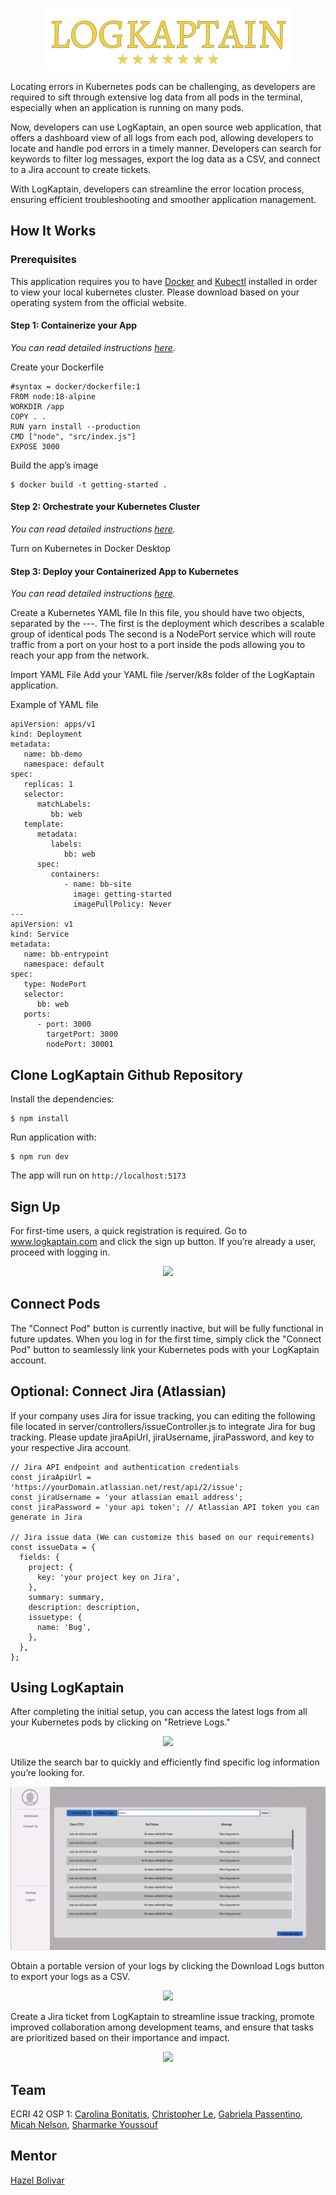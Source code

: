 <p align="center">
  <img src="./assets-readme/logKaptain%20Logo.png" />
</p>

Locating errors in Kubernetes pods can be challenging, as developers are required to sift through extensive log data from all pods in the terminal, especially when an application is running on many pods.

Now, developers can use LogKaptain, an open source web application, that offers a dashboard view of all logs from each pod, allowing developers to locate and handle pod errors in a timely manner. Developers can search for keywords to filter log messages, export the log data as a CSV, and connect to a Jira account to create tickets.

With LogKaptain, developers can streamline the error location process, ensuring efficient troubleshooting and smoother application management.
## How It Works
### Prerequisites
This application requires you to have [Docker](https://www.docker.com/products/docker-desktop/) and [Kubectl](https://kubernetes.io/docs/tasks/tools/) installed in order to view your local kubernetes cluster. Please download based on your operating system from the official website.
#### Step 1: Containerize your App
_You can read detailed instructions [here](https://docs.docker.com/get-started/02_our_app/)._

Create your Dockerfile
```
#syntax = docker/dockerfile:1
FROM node:18-alpine
WORKDIR /app
COPY . . 
RUN yarn install --production
CMD ["node", "src/index.js"]
EXPOSE 3000
```


Build the app’s image
```
$ docker build -t getting-started .
```

#### Step 2: Orchestrate your Kubernetes Cluster
_You can read detailed instructions [here](https://docs.docker.com/get-started/kube-deploy/)._
	
Turn on Kubernetes in Docker Desktop

#### Step 3: Deploy your Containerized App to Kubernetes
_You can read detailed instructions [here](https://docs.docker.com/get-started/kube-deploy/)._ 

Create a Kubernetes YAML file 
In this file, you should have two objects, separated by the ---. 
The first is the deployment which describes a scalable group of identical pods
The second is a NodePort service which will route traffic from a port on your host to a port inside the pods allowing you to reach your app from the network.

Import YAML File
Add your YAML file /server/k8s folder of the LogKaptain application.

Example of YAML file
```
apiVersion: apps/v1
kind: Deployment
metadata:
   name: bb-demo
   namespace: default
spec:
   replicas: 1
   selector:
      matchLabels:
         bb: web
   template:
      metadata:
         labels:
            bb: web
      spec:
         containers:
            - name: bb-site
              image: getting-started
              imagePullPolicy: Never
---
apiVersion: v1
kind: Service
metadata:
   name: bb-entrypoint
   namespace: default
spec:
   type: NodePort
   selector:
      bb: web
   ports:
      - port: 3000
        targetPort: 3000
        nodePort: 30001
```


## Clone LogKaptain Github Repository
Install the dependencies: 
```
$ npm install
```


Run application with: 
```
$ npm run dev
```


The app will run on `http://localhost:5173`

## Sign Up
For first-time users, a quick registration is required. Go to www.logkaptain.com and click the sign up button. If you’re already a user, proceed with logging in.

<p align="center">
  <img src="./assets-readme/Sign%20up.gif" />
</p>

## Connect Pods
The "Connect Pod" button is currently inactive, but will be fully functional in future updates. When you log in for the first time, simply click the "Connect Pod" button to seamlessly link your Kubernetes pods with your LogKaptain account.
## Optional: Connect Jira (Atlassian)
If your company uses Jira for issue tracking, you can editing the following file located in server/controllers/issueController.js to integrate Jira for bug tracking. Please update jiraApiUrl, jiraUsername, jiraPassword, and key to your respective Jira account. 
```
// Jira API endpoint and authentication credentials
const jiraApiUrl = 'https://yourDomain.atlassian.net/rest/api/2/issue';
const jiraUsername = 'your atlassian email address';
const jiraPassword = 'your api token'; // Atlassian API token you can generate in Jira

// Jira issue data (We can customize this based on our requirements)
const issueData = {
  fields: {
    project: {
      key: 'your project key on Jira', 
    },
    summary: summary,
    description: description,
    issuetype: {
      name: 'Bug',
    },
  },
};
```

## Using LogKaptain
After completing the initial setup, you can access the latest logs from all your Kubernetes pods by clicking on "Retrieve Logs." 

<p align="center">
  <img src="./assets-readme/Retrieve%20Logs.gif" />
</p>

Utilize the search bar to quickly and efficiently find specific log information you’re looking for.


<p align="center">
  <img src="./assets-readme/Search.gif" />
</p>

Obtain a portable version of your logs by clicking the Download Logs button to export your logs as a CSV. 

<p align="center">
  <img src="./assets-readme/CSV.gif" />
</p>

Create a Jira ticket from LogKaptain to streamline issue tracking, promote improved collaboration among development teams, and ensure that tasks are prioritized based on their importance and impact.

<p align="center">
  <img src="./assets-readme/Jira.gif" />
</p>

## Team
ECRI 42 OSP 1: [Carolina Bonitatis](https://www.linkedin.com/in/carolina-bonitatis), [Christopher Le](https://www.linkedin.com/in/chrisle96), [Gabriela Passentino](https://www.linkedin.com/in/gabriela-passentino/), [Micah Nelson](https://www.linkedin.com/in/micahanelson), [Sharmarke Youssouf](https://www.linkedin.com/in/sharmarkeyoussouf/)

## Mentor
[Hazel Bolivar](https://www.linkedin.com/in/hazelbolivar)